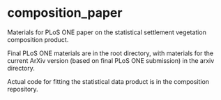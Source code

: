 composition_paper
=================

Materials for PLoS ONE paper on the statistical settlement vegetation composition product.

Final PLoS ONE materials are in the root directory, with materials for the current ArXiv version (based on final PLoS ONE submission) in the arxiv directory. 

Actual code for fitting the statistical data product is in the composition repository.
